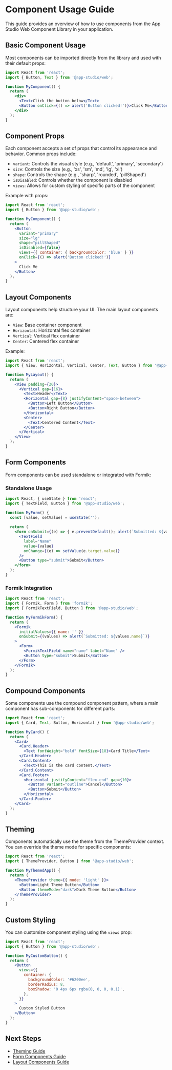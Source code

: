 # Component Usage Guide

This guide provides an overview of how to use components from the App Studio Web Component Library in your application.

## Basic Component Usage

Most components can be imported directly from the library and used with their default props:

```jsx
import React from 'react';
import { Button, Text } from '@app-studio/web';

function MyComponent() {
  return (
    <div>
      <Text>Click the button below</Text>
      <Button onClick={() => alert('Button clicked!')}>Click Me</Button>
    </div>
  );
}
```

## Component Props

Each component accepts a set of props that control its appearance and behavior. Common props include:

- `variant`: Controls the visual style (e.g., 'default', 'primary', 'secondary')
- `size`: Controls the size (e.g., 'xs', 'sm', 'md', 'lg', 'xl')
- `shape`: Controls the shape (e.g., 'sharp', 'rounded', 'pillShaped')
- `isDisabled`: Controls whether the component is disabled
- `views`: Allows for custom styling of specific parts of the component

Example with props:

```jsx
import React from 'react';
import { Button } from '@app-studio/web';

function MyComponent() {
  return (
    <Button 
      variant="primary"
      size="lg"
      shape="pillShaped"
      isDisabled={false}
      views={{ container: { backgroundColor: 'blue' } }}
      onClick={() => alert('Button clicked!')}
    >
      Click Me
    </Button>
  );
}
```

## Layout Components

Layout components help structure your UI. The main layout components are:

- `View`: Base container component
- `Horizontal`: Horizontal flex container
- `Vertical`: Vertical flex container
- `Center`: Centered flex container

Example:

```jsx
import React from 'react';
import { View, Horizontal, Vertical, Center, Text, Button } from '@app-studio/web';

function MyLayout() {
  return (
    <View padding={20}>
      <Vertical gap={16}>
        <Text>Header</Text>
        <Horizontal gap={8} justifyContent="space-between">
          <Button>Left Button</Button>
          <Button>Right Button</Button>
        </Horizontal>
        <Center>
          <Text>Centered Content</Text>
        </Center>
      </Vertical>
    </View>
  );
}
```

## Form Components

Form components can be used standalone or integrated with Formik:

### Standalone Usage

```jsx
import React, { useState } from 'react';
import { TextField, Button } from '@app-studio/web';

function MyForm() {
  const [value, setValue] = useState('');
  
  return (
    <form onSubmit={(e) => { e.preventDefault(); alert(`Submitted: ${value}`); }}>
      <TextField 
        label="Name"
        value={value}
        onChange={(e) => setValue(e.target.value)}
      />
      <Button type="submit">Submit</Button>
    </form>
  );
}
```

### Formik Integration

```jsx
import React from 'react';
import { Formik, Form } from 'formik';
import { FormikTextField, Button } from '@app-studio/web';

function MyFormikForm() {
  return (
    <Formik
      initialValues={{ name: '' }}
      onSubmit={(values) => alert(`Submitted: ${values.name}`)}
    >
      <Form>
        <FormikTextField name="name" label="Name" />
        <Button type="submit">Submit</Button>
      </Form>
    </Formik>
  );
}
```

## Compound Components

Some components use the compound component pattern, where a main component has sub-components for different parts:

```jsx
import React from 'react';
import { Card, Text, Button, Horizontal } from '@app-studio/web';

function MyCard() {
  return (
    <Card>
      <Card.Header>
        <Text fontWeight="bold" fontSize={18}>Card Title</Text>
      </Card.Header>
      <Card.Content>
        <Text>This is the card content.</Text>
      </Card.Content>
      <Card.Footer>
        <Horizontal justifyContent="flex-end" gap={10}>
          <Button variant="outline">Cancel</Button>
          <Button>Submit</Button>
        </Horizontal>
      </Card.Footer>
    </Card>
  );
}
```

## Theming

Components automatically use the theme from the ThemeProvider context. You can override the theme mode for specific components:

```jsx
import React from 'react';
import { ThemeProvider, Button } from '@app-studio/web';

function MyThemedApp() {
  return (
    <ThemeProvider theme={{ mode: 'light' }}>
      <Button>Light Theme Button</Button>
      <Button themeMode="dark">Dark Theme Button</Button>
    </ThemeProvider>
  );
}
```

## Custom Styling

You can customize component styling using the `views` prop:

```jsx
import React from 'react';
import { Button } from '@app-studio/web';

function MyCustomButton() {
  return (
    <Button
      views={{
        container: {
          backgroundColor: '#6200ee',
          borderRadius: 8,
          boxShadow: '0 4px 6px rgba(0, 0, 0, 0.1)',
        },
      }}
    >
      Custom Styled Button
    </Button>
  );
}
```

## Next Steps

- [Theming Guide](../design-system/theming.md)
- [Form Components Guide](../component-usage/form-components.md)
- [Layout Components Guide](../component-usage/layout-components.md)
